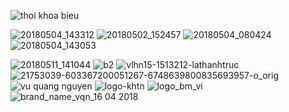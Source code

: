 <!--THOI KHOA BIEU-->

![thoi khoa bieu](https://user-images.githubusercontent.com/36990033/39998715-2c6a9ab8-57b1-11e8-89a5-1257eada5164.JPG)
<!--HINH ANH 04.05.2018-->

![20180504_143312](https://user-images.githubusercontent.com/36990033/39998829-8b5c8e28-57b1-11e8-90a3-8512a1d41cbe.jpg)
![20180502_152457](https://user-images.githubusercontent.com/36990033/39998830-8b90ed58-57b1-11e8-9400-2d0e2627997a.jpg)
![20180504_080424](https://user-images.githubusercontent.com/36990033/39998831-8bc4f6e8-57b1-11e8-8b8b-ff7032940355.jpg)
![20180504_143053](https://user-images.githubusercontent.com/36990033/39998833-8bfb4496-57b1-11e8-955e-929d7810c512.jpg)

<!--The End-->

![20180511_141044](https://user-images.githubusercontent.com/36990033/39952184-4ee951e8-55bc-11e8-888f-74bfc26f5db8.jpg)
![b2](https://user-images.githubusercontent.com/36990033/39997445-2eeebcf0-57ad-11e8-8a3d-882c2d14cfdb.png)
![vlhn15-1513212-lathanhtruc](https://user-images.githubusercontent.com/36990033/39997483-4928ef0a-57ad-11e8-8241-6b730e75eb60.jpg)
![21753039-603367200051267-6748639800835693957-o_orig](https://user-images.githubusercontent.com/36990033/39997576-9b4906da-57ad-11e8-84cb-e1257feeae7f.jpg)
![vu quang nguyen](https://user-images.githubusercontent.com/36990033/39997581-a243aaf8-57ad-11e8-8cf0-7c2bf25abef0.png)
![logo-khtn](https://user-images.githubusercontent.com/36990033/39997582-a278d566-57ad-11e8-8962-60e6eef99da2.png)
![logo_bm_vi](https://user-images.githubusercontent.com/36990033/39997583-a2ad2fd2-57ad-11e8-98a3-277063c79a85.png)
![brand_name_vqn_16 04 2018](https://user-images.githubusercontent.com/36990033/39997584-a2f191c2-57ad-11e8-8418-7e74d95026e5.png)

